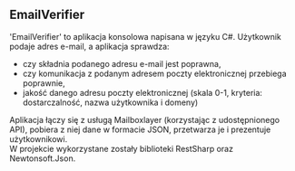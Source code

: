 ## EmailVerifier
'EmailVerifier' to aplikacja konsolowa napisana w języku C#. Użytkownik podaje adres e-mail, a aplikacja sprawdza:
* czy składnia podanego adresu e-mail jest poprawna,
* czy komunikacja z podanym adresem poczty elektronicznej przebiega poprawnie,
* jakość danego adresu poczty elektronicznej (skala 0-1, kryteria: dostarczalność, nazwa użytkownika i domeny)

Aplikacja łączy się z usługą Mailboxlayer (korzystając z udostępnionego API), pobiera z niej dane w formacie JSON, przetwarza je i prezentuje użytkownikowi.  
W projekcie wykorzystane zostały biblioteki RestSharp oraz Newtonsoft.Json.
